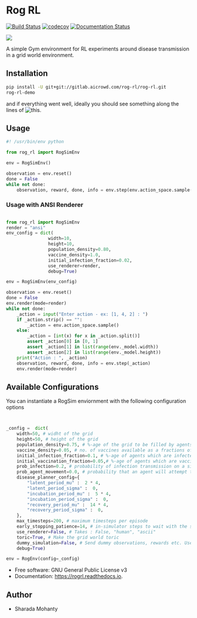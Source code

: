 # Rog RL


[![Build Status](https://travis-ci.org/spMohanty/RogRL.svg?branch=master)](https://travis-ci.org/spMohanty/RogRL)
[![codecov](https://codecov.io/gh/spMohanty/RogRL/branch/master/graph/badge.svg)](https://codecov.io/gh/spMohanty/RogRL)
[![Documentation Status](https://readthedocs.org/projects/rogrl/badge/?version=latest)](https://rogrl.readthedocs.io/en/latest/?badge=latest)

![](https://i.imgur.com/qPAu80s.png)


A simple Gym environment for RL experiments around disease transmission in a grid world environment.

## Installation


``` bash
pip install -U git+git://gitlab.aicrowd.com/rog-rl/rog-rl.git
rog-rl-demo
```

and if everything went well, ideally you should see something along the lines of ![this](https://i.imgur.com/AKAi0yQ.png).

## Usage

``` python
#! /usr/bin/env python

from rog_rl import RogSimEnv

env = RogSimEnv()

observation = env.reset()
done = False
while not done:
    observation, reward, done, info = env.step(env.action_space.sample())
```

### Usage with ANSI Renderer
``` python

from rog_rl import RogSimEnv
render = "ansi"
env_config = dict(
                width=10,
                height=10,
                population_density=0.80,
                vaccine_density=1.0,
                initial_infection_fraction=0.02,
                use_renderer=render,
                debug=True)

env = RogSimEnv(env_config)

observation = env.reset()
done = False
env.render(mode=render)
while not done:
    _action = input("Enter action - ex: [1, 4, 2] : ")
    if _action.strip() == "":
        _action = env.action_space.sample()
    else:
        _action = [int(x) for x in _action.split()]
        assert _action[0] in [0, 1]
        assert _action[1] in list(range(env._model.width))
        assert _action[2] in list(range(env._model.height))
    print("Action : ", _action)
    observation, reward, done, info = env.step(_action)
    env.render(mode=render)
```


## Available Configurations

You can instantiate a RogSim enviornment with the following configuration options

``` python


_config =  dict(
    width=50, # widht of the grid
    height=50, # height of the grid
    population_density=0.75, # %-age of the grid to be filled by agents
    vaccine_density=0.05, # no. of vaccines available as a fractions of the population
    initial_infection_fraction=0.1, # %-age of agents which are infected in the beginning
    initial_vaccination_fraction=0.05,# %-age of agents which are vaccinated in the beginning
    prob_infection=0.2, # probability of infection transmission on a single contact
    prob_agent_movement=0.0, # probability that an agent will attempt to move an empty cell around it
    disease_planner_config={
        "latent_period_mu" :  2 * 4,
        "latent_period_sigma" :  0,
        "incubation_period_mu" :  5 * 4,
        "incubation_period_sigma" :  0,
        "recovery_period_mu" :  14 * 4,
        "recovery_period_sigma" :  0,
    },
    max_timesteps=200, # maximum timesteps per episode
    early_stopping_patience=14, # in-simulator steps to wait with the same susceptible population fraction before concluding that the simulation has ended
    use_renderer=False, # Takes : False, "human", "ascii"
    toric=True, # Make the grid world toric
    dummy_simulation=False, # Send dummy observations, rewards etc. Useful when doing integration testing with RL Experiments codebase
    debug=True)

env = RogEnv(config=_config)


```






* Free software: GNU General Public License v3
* Documentation: https://rogrl.readthedocs.io.


## Author
* Sharada Mohanty
